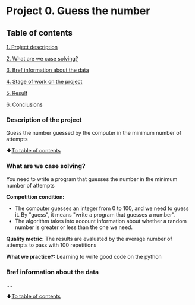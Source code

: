 # Project 0. Guess the number

## Table of contents
[1. Project description](https://github.com/SvetlanaYakim/learn_skillfactory/blob/main/project_0/readme.md#Project-description)

[2. What are we case solving?](https://github.com/SvetlanaYakim/learn_skillfactory/blob/main/project_0/readme.md#What-are-we-case-solving)

[3. Bref information about the data](https://github.com/SvetlanaYakim/learn_skillfactory/blob/main/project_0/readme.md#Bref-information-about-the-data)

[4. Stage of work on the project](https://github.com/SvetlanaYakim/learn_skillfactory/blob/main/project_0/readme.md#Stage-of-work-on-the-project)

[5. Result](https://github.com/SvetlanaYakim/learn_skillfactory/blob/main/project_0/readme.md#Result)

[6. Conclusions](https://github.com/SvetlanaYakim/learn_skillfactory/blob/main/project_0/readme.md#Conclusions)

### Description of the project
Guess the number guessed by the computer in the minimum number of attempts

:arrow_up:[To table of contents](https://github.com/SvetlanaYakim/learn_skillfactory/blob/main/project_0/readme.md#Table-of-contents)


### What are we case solving?
You need to write a program that guesses the number in the minimum number of attempts

**Competition condition:**
- The computer guesses an integer from 0 to 100, and we need to guess it. By "guess", it means "write a program that guesses a number".
- The algorithm takes into account information about whether a random number is greater or less than the one we need.

**Quality metric:**
The results are evaluated by the average number of attempts to pass with 100 repetitions

**What we practice?:**
Learning to write good code on the python

### Bref information about the data
....

:arrow_up:[To table of contents](https://github.com/SvetlanaYakim/learn_skillfactory/blob/main/project_0/readme.md#Project-description)